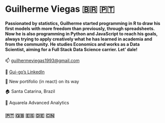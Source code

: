 # Guilherme Viegas <span>&#x1f1e7;&#x1f1f7;</span> <span>&#x1F1F5;&#x1F1F9;</span>

#### Passionated by statistics, Guilherme started programming in R to draw his first models with more freedom than previously, through spreadsheets. Now he is also programming in Python and JavaScript to reach his goals, always trying to apply creatively what he has learned in academia and from the community. He studies Economics and works as a Data Scientist, aiming for a Full Stack Data Science carrier. Let’ dale!

:mailbox: guilhermeviegas1993@gmail.com

:link: [Gui-go’s LinkedIn](https://www.linkedin.com/in/guilherme-viegas-1b5b0495/)

:paperclip: New portifolio (in react) on its way

:house: Santa Catarina, Brazil

:office: Aquarela Advanced Analytics

### <span>&#x1F1F5;&#x1F1F9;</span> :uk: :es: :de: :cn:

<!--
**Gui-go/Gui-go** is a ✨ _special_ ✨ repository because its `README.md` (this file) appears on your GitHub profile.

